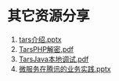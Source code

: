 # 其它资源分享

1. [tars介绍.pptx](ppt/TARS.pptx)
2. [TarsPHP解密.pdf](pdf/TARS微服务解密-PHP构建高性能WEB后台.pdf)
3. [TarsJava本地调试.pdf](pdf/TarsJava服务端的本地调试--正风.pdf)
4. [微服务在腾讯的业务实践.pptx](ppt/微服务架构在腾讯系业务的实践.pptx)